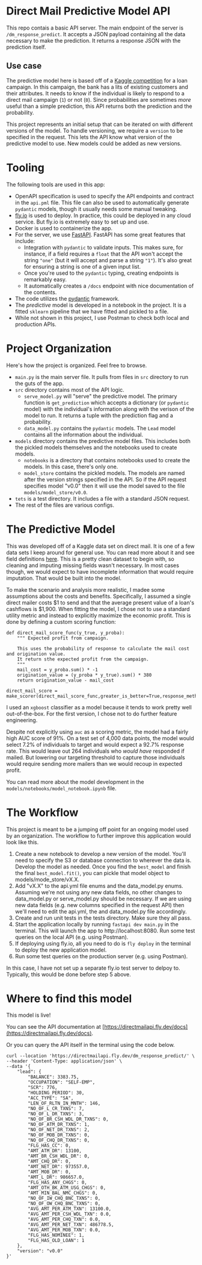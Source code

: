 # Direct Mail Predictive Model API

This repo contais a basic API server. The main endpoint of the server is `/dm_response_predict`. It accepts a JSON payload containing all the data necessary to make the prediction. It returns a response JSON with the prediction itself.

## Use case
The predictive model here is based off of a [Kaggle competition](https://www.kaggle.com/datasets/dineshmk594/loan-campaign) for a loan campaign. In this campaign, the bank has a lits of existing customers and their attributes. It needs to know if the individual is likely to respond to a direct mail campaign (`1`) or not (`0`). Since probabilities are sometimes _more_ useful than a simple prediction, this API returns both the prediction and the probability.

This project represents an initial setup that can be iterated on with different versions of the model. To handle versioning, we require a `version` to be specified in the request. This lets the API know what version of the predictive model to use. New models could be added as new versions.

# Tooling
The following tools are used in this app:
- OpenAPI specification is used to specify the API endpoints and contract in the `api.pml` file. This file can also be used to automatically generate `pydantic` models, though it usually needs some manual tweaking.
- [fly.io](https://fly.io) is used to deploy. In practice, this could be deployed in any cloud service. But fly.io is extremely easy to set up and use.
- Docker is used to containerize the app.
- For the server, we use [FastAPI](https://fastapi.tiangolo.com/). FastAPI has some great features that include:
  - Integration with `pydantic` to validate inputs. This makes sure, for instance, if a field requires a `float` that the API won't accept the string `"one"` (but it will accept and parse a string `"1"`). It's also great for ensuring a string is one of a given input list.
  - Once you're used to the `pydantic` typing, creating endpoints is remarkably easy.
  - It automatically creates a `/docs` endpoint with nice documentation of the contents.
- The code utilizes the [pydantic](https://pydantic.dev/) framework.
- The _predictive_ model is developed in a notebook in the project. It is a fitted `sklearn` pipeline that we have fitted and pickled to a file.
- While not shown in this project, I use Postman to check both local and production APIs.

# Project Organization

Here's how the project is organized. Feel free to browse.
- `main.py` is the main server file. It pulls from files in `src` directory to run the guts of the app.
- `src` directory contains most of the API logic.
  - `serve_model.py` will "serve" the predictive model. The primary function is `get_prediction` which accepts a dictionary (or `pydantic` model) with the individual's information along with the verison of the model to run. It returns a tuple with the prediction flag and a probability.
  - `data_model.py` contains the `pydantic` models. The `Lead` model contains all the information about the individual.
- `models` directory contains the predictive model files. This includes both the pickled models themselves and the notebooks used to create models.
  - `notebooks` is a directory that contains notebooks used to create the models. In this case, there's only one.
  - `model_store` contains the pickled models. The models are named after the version strings specified in the API. So if the API request specifies model "v0.0" then it will use the model saved to the file `models/model_store/v0.0`.
- `tets` is a test directory. It includes a file with a standard JSON request.
- The rest of the files are various configs.

# The Predictive Model
This was developed off of a Kaggle data set on direct mail. It is one of a few data sets I keep around for general use. You can read more about it and see field definitions [here](https://github.com/mike-herman/credit_datasets). This is a pretty clean dataset to begin with, so cleaning and imputing missing fields wasn't necessary. In most cases though, we would expect to have incomplete information that would require imputation. That would be built into the model.

To make the scenario and analysis more realistic, I madee some assumptions about the costs and benefits. Specifically, I assumed a single direct mailer costs $1 to send and that the average present value of a loan's cashflows is $1,900. When fitting the model, I chose not to use a standard utility metric and instead to explicitly maximize the economic profit. This is done by defining a custom scoring function:
```
def direct_mail_score_func(y_true, y_proba):
    """ Expected profit from campaign.

    This uses the probability of response to calculate the mail cost and origination value.
    It return sthe expected profit from the campaign.
    """
    mail_cost = y_proba.sum() * -1
    origination_value = (y_proba * y_true).sum() * 380
    return origination_value - mail_cost

direct_mail_score = make_scorer(direct_mail_score_func,greater_is_better=True,response_method="predict_proba")
```

I used an `xgboost` classifier as a model because it tends to work pretty well out-of-the-box. For the first version, I chose not to do further feature engineering.

Despite not explicitly using `auc` as a scoring metric, the model had a fairly high AUC score of 91%. On a test set of 4,000 data points, the model would select 7.2% of individuals to target and would expect a 92.7% response rate. This would leave out 264 individuals who _would have_ responded if mailed. But lowering our targeting threshold to capture those individuals would require sending more mailers than we would recoup in expected profit.

You can read more about the model development in the `models/notebooks/model_notebook.ipynb` file.

# The Workflow

This project is meant to be a jumping off point for an ongoing model used by an organization. The workflow to further improve this application would look like this.

1. Create a new notebook to develop a new version of the model. You'll need to specify the S3 or database connection to wherever the data is. Develop the model as needed. Once you find the `best_model` and finish the final `best_model.fit()`, you can pickle that model object to models/mode_store/vX.X.
2. Add "vX.X" to the api.yml file enums and the data_model.py enums. Assuming we're not using any new data fields, no other changes to data_model.py or serve_model.py should be necessary. If we are using new data fields (e.g. new columns specified in the request API) then we'll need to edit the api.yml, the and data_model.py file accordingly.
3. Create and run unit tests in the tests directory. Make sure they all pass.
4. Start the application locally by running `fastapi dev main.py` in the terminal. This will launch the app to http://localhost:8080. Run some test queries on the local API (e.g. using Postman).
5. If deploying using fly.io, all you need to do is `fly deploy` in the terminal to deploy the new application model.
6. Run some test queries on the production server (e.g. using Postman).

In this case, I have not set up a separate fly.io test server to delpoy to. Typically, this would be done before step 5 above.

# Where to find this model

This model is live!

You can see the API documentation at [https://directmailapi.fly.dev/docs](https://directmailapi.fly.dev/docs).

Or you can query the API itself in the terminal using the code below.

```
curl --location 'https://directmailapi.fly.dev/dm_response_predict/' \
--header 'Content-Type: application/json' \
--data '{
    "lead": {
        "BALANCE": 3383.75,
        "OCCUPATION": "SELF-EMP",
        "SCR": 776,
        "HOLDING_PERIOD": 30,
        "ACC_TYPE": "SA",
        "LEN_OF_RLTN_IN_MNTH": 146,
        "NO_OF_L_CR_TXNS": 7,
        "NO_OF_L_DR_TXNS": 3,
        "NO_OF_BR_CSH_WDL_DR_TXNS": 0,
        "NO_OF_ATM_DR_TXNS": 1,
        "NO_OF_NET_DR_TXNS": 2,
        "NO_OF_MOB_DR_TXNS": 0,
        "NO_OF_CHQ_DR_TXNS": 0,
        "FLG_HAS_CC": 0,
        "AMT_ATM_DR": 13100,
        "AMT_BR_CSH_WDL_DR": 0,
        "AMT_CHQ_DR": 0,
        "AMT_NET_DR": 973557.0,
        "AMT_MOB_DR": 0,
        "AMT_L_DR": 986657.0,
        "FLG_HAS_ANY_CHGS": 0,
        "AMT_OTH_BK_ATM_USG_CHGS": 0,
        "AMT_MIN_BAL_NMC_CHGS": 0,
        "NO_OF_IW_CHQ_BNC_TXNS": 0,
        "NO_OF_OW_CHQ_BNC_TXNS": 0,
        "AVG_AMT_PER_ATM_TXN": 13100.0,
        "AVG_AMT_PER_CSH_WDL_TXN": 0.0,
        "AVG_AMT_PER_CHQ_TXN": 0.0,
        "AVG_AMT_PER_NET_TXN": 486778.5,
        "AVG_AMT_PER_MOB_TXN": 0.0,
        "FLG_HAS_NOMINEE": 1,
        "FLG_HAS_OLD_LOAN": 1
    },
    "version": "v0.0"
}'
```